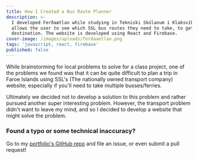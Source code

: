 ```yaml
---
title: How I Created a Bus Route Planner
description: >-
  I developed Ferðaætlan while studying in Tekniski Skúlanum í Klaksvík. It
  allows the user to see which SSL bus routes they need to take, to get to their
  destination. The website is developed using React and Firebase.
cover-image: /images/uploads/ferdaaetlan.png
tags: 'javascript, react, firebase'
published: false
---
```

While brainstorming for local problems to solve for a class project, one of the problems we found was that it can be quite difficult to plan a trip in Faroe Islands using SSL's (The nationally owned transport company) website; especially if you'll need to take multiple busses/ferries.

Ultimately we decided not to develop a solution to this problem and rather pursued another super interesting problem. However, the transport problem didn't want to leave my mind, and so I decided to develop a website that might solve the problem.

### Found a typo or some technical inaccuracy?

Go to my [portfolio's GitHub repo](https://github.com/SigmundurMorkore/portfolio) and file an issue, or even submit a pull request!

